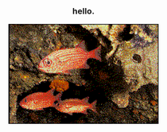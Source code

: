 <div align="center">
  <h3>hello.</h3>

<img src="fishs.gif" alt="fishes, swimming" width="60%" height="auto"/>
</div>
